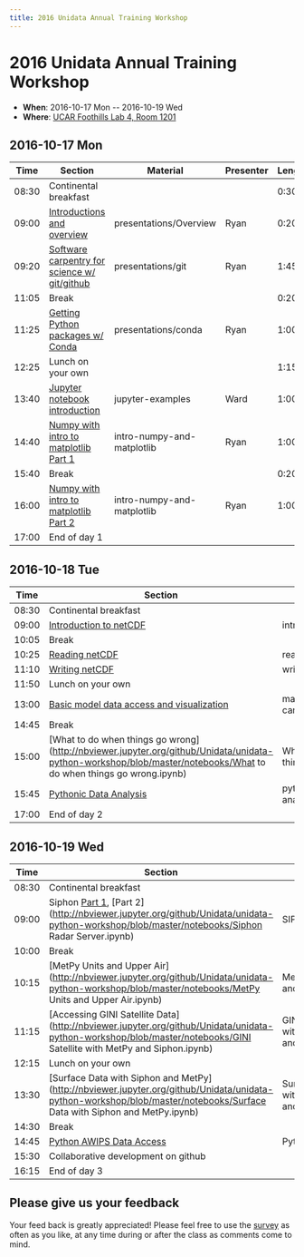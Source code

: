 ```yaml
---
title: 2016 Unidata Annual Training Workshop
---
```

# 2016 Unidata Annual Training Workshop

-   **When**: 2016-10-17 Mon -- 2016-10-19 Wed
-   **Where**: [UCAR Foothills Lab 4, Room
    1201](http://www.unidata.ucar.edu/about/#visit)

## 2016-10-17 Mon

|  Time | Section                                      | Material                    | Presenter   | Length |
|--------|----------------------------------------------|-----------------------------|----------------|-----------|
| 08:30 | Continental breakfast | | | 0:30 |
| 09:00 | [Introductions and overview](https://github.com/Unidata/unidata-python-workshop/blob/master/presentations/Overview.pdf)|presentations/Overview|Ryan|0:20|
| 09:20 | [Software carpentry for science w/ git/github](https://github.com/Unidata/unidata-python-workshop/blob/master/presentations/git.md) | presentations/git | Ryan | 1:45 |
| 11:05 | Break | | | 0:20 |
| 11:25 | [Getting Python packages w/ Conda](https://github.com/Unidata/unidata-python-workshop/blob/master/presentations/conda.md) | presentations/conda | Ryan | 1:00 |
| 12:25 | Lunch on your own | | | 1:15 |
| 13:40 | [Jupyter notebook introduction](http://nbviewer.jupyter.org/github/Unidata/unidata-python-workshop/blob/master/notebooks/jupyter-examples/notebook-examples.ipynb) | jupyter-examples | Ward | 1:00 |
| 14:40 | [Numpy with intro to matplotlib Part 1](http://nbviewer.jupyter.org/github/Unidata/unidata-python-workshop/blob/master/notebooks/intro-numpy-and-matplotlib.ipynb) | intro-numpy-and-matplotlib | Ryan | 1:00 |
| 15:40 | Break | | | 0:20 |
| 16:00 | [Numpy with intro to matplotlib Part 2](http://nbviewer.jupyter.org/github/Unidata/unidata-python-workshop/blob/master/notebooks/intro-numpy-and-matplotlib.ipynb) | intro-numpy-and-matplotlib | Ryan | 1:00 |
| 17:00 | End of day 1 | | | |

## 2016-10-18 Tue

|  Time | Section                                      | Material                    | Presenter   | Length |
|--------|----------------------------------------------|-----------------------------|----------------|-----------|
| 08:30 | Continental breakfast | | | 0:30 |
| 09:00 | [Introduction to netCDF](https://github.com/Unidata/unidata-python-workshop/blob/master/presentations/netcdf-intro.pdf) | intro~netCDF~ | Ward | 1:05 |
| 10:05 | Break | | | 0:20 |
| 10:25 | [Reading netCDF](http://nbviewer.jupyter.org/github/Unidata/unidata-python-workshop/blob/master/notebooks/netCDF-Reading.ipynb) | reading~netCDF~ | Ward | 0:45 |
| 11:10 | [Writing netCDF](http://nbviewer.jupyter.org/github/Unidata/unidata-python-workshop/blob/master/notebooks/netCDF-Writing.ipynb) | writing~netCDF~ | Ward | 0:40 |
| 11:50 | Lunch on your own | | | 1:10 |
| 13:00 | [Basic model data access and visualization](http://nbviewer.jupyter.org/github/Unidata/unidata-python-workshop/blob/master/notebooks/matplotlib-and-cartopy.ipynb) | matplotlib-and-cartopy | Ryan | 1:45 |
| 14:45 | Break | | | 0:15 |
| 15:00 | [What to do when things go wrong](http://nbviewer.jupyter.org/github/Unidata/unidata-python-workshop/blob/master/notebooks/What to do when things go wrong.ipynb) | What to do when things go wrong | Ward | 0:45 |
| 15:45 | [Pythonic Data Analysis](http://nbviewer.jupyter.org/github/Unidata/unidata-python-workshop/blob/master/notebooks/pythonic-data-analysis.ipynb) | pythonic-data-analysis | Ryan | 1:15 |
| 17:00 | End of day 2 | | | |

## 2016-10-19 Wed

|  Time | Section                                      | Material                    | Presenter   | Length |
|--------|----------------------------------------------|-----------------------------|----------------|-----------|
| 08:30 | Continental breakfast | | | 0:30 |
| 09:00 | Siphon [Part 1](http://nbviewer.jupyter.org/github/Unidata/unidata-python-workshop/blob/master/notebooks/SIPHON_NCSS_Example.ipynb), [Part 2](http://nbviewer.jupyter.org/github/Unidata/unidata-python-workshop/blob/master/notebooks/Siphon Radar Server.ipynb) | SIPHON* | Ryan | 1:00 |
| 10:00 | Break | | | 0:15 |
| 10:15 | [MetPy Units and Upper Air](http://nbviewer.jupyter.org/github/Unidata/unidata-python-workshop/blob/master/notebooks/MetPy Units and Upper Air.ipynb) | MetPy Units and Upper Air | Ryan | 1:00 |
| 11:15 | [Accessing GINI Satellite Data](http://nbviewer.jupyter.org/github/Unidata/unidata-python-workshop/blob/master/notebooks/GINI Satellite with MetPy and Siphon.ipynb) | GINI Satellite with MetPy and Siphon | Ryan | 1:00 |
| 12:15 | Lunch on your own | | | 1:15 |
| 13:30 | [Surface Data with Siphon and MetPy](http://nbviewer.jupyter.org/github/Unidata/unidata-python-workshop/blob/master/notebooks/Surface Data with Siphon and MetPy.ipynb) | Surface Data with Siphon and MetPy | Ryan | 1:00 |
| 14:30 | Break | | | 0:15 |
| 14:45 | [Python AWIPS Data Access](http://nbviewer.jupyter.org/github/Unidata/unidata-python-workshop/blob/master/notebooks/Python_AWIPS.ipynb) | Python_AWIPS | Michael | 0:45 |
| 15:30 | Collaborative development on github | | Ryan | 0:45 |
| 16:15 | End of day 3 | | | |

## Please give us your feedback

Your feed back is greatly appreciated! Please feel free to use the
[survey](http://www.unidata.ucar.edu/community/surveys/2015training/survey.html)
as often as you like, at any time during or after the class as comments
come to mind.
